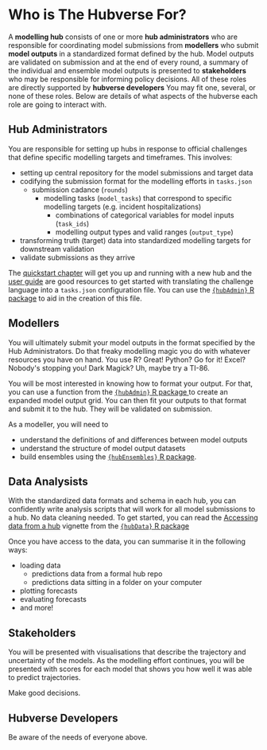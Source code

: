 # Who is The Hubverse For?

A **modelling hub** consists of one or more **hub administrators** who are responsible for coordinating model submissions from **modellers** who submit **model outputs** in a standardized format defined by the hub.
Model outputs are validated on submission and at the end of every round, a summary of the individual and ensemble model outputs is presented to **stakeholders** who may be responsible for informing policy decisions.
All of these roles are directly supported by **hubverse developers** 
You may fit one, several, or none of these roles.
Below are details of what aspects of the hubverse each role are going to interact with.

## Hub Administrators

You are responsible for setting up hubs in response to official challenges that define specific modelling targets and timeframes.
This involves:

 - setting up central repository for the model submissions and target data
 - codifying the submission format for the modelling efforts in `tasks.json`
   - submission cadance (`rounds`)
      - modelling tasks (`model_tasks`) that correspond to specific modelling targets (e.g. incident hospitalizations)
        - combinations of categorical variables for model inputs (`task_ids`)
        - modelling output types and valid ranges (`output_type`)
 - transforming truth (target) data into standardized modelling targets for downstream validation
 - validate submissions as they arrive

The [quickstart chapter](quickstart-hub-admin/intro.md) will get you up and running with a new hub and the [user guide](user-guide/intro-data-formats.md) are good resources to get started with translating the challenge language into a `tasks.json` configuration file.
You can use the [`{hubAdmin}` R package](https://hubverse-org.github.io/hubAdmin) to aid in the creation of this file.

## Modellers

You will ultimately submit your model outputs in the format specified by the Hub Administrators.
Do that freaky modelling magic you do with whatever resources you have on hand.
You use R? Great! Python? Go for it! Excel? Nobody's stopping you! Dark Magick? Uh, maybe try a TI-86.

You will be most interested in knowing how to format your output.
For that, you can use a function from the [`{hubAdmin}` R package ](https://hubverse-org.github.io/hubAdmin) to create an expanded model output grid.
You can then fit your outputs to that format and submit it to the hub.
They will be validated on submission.

As a modeller, you will need to

 - understand the definitions of and differences between model outputs
 - understand the structure of model output datasets
 - build ensembles using the [`{hubEnsembles}` R package](https://hubverse-org.github.io/hubEnsembles).


## Data Analysists

With the standardized data formats and schema in each hub, you can confidently write analysis scripts that will work for all model submissions to a hub.
No data cleaning needed.
To get started, you can read the [Accessing data from a hub](https://hubverse-org.github.io/hubData/articles/connect_hub.html) vignette from the [`{hubData}` R package](https://hubverse-org.github.io/hubData)

Once you have access to the data, you can summarise it in the following ways:

 - loading data
   - predictions data from a formal hub repo
   - predictions data sitting in a folder on your computer
 - plotting forecasts
 - evaluating forecasts
 - and more!

## Stakeholders 

You will be presented with visualisations that describe the trajectory and uncertainty of the models.
As the modelling effort continues, you will be presented with scores for each model that shows you how well it was able to predict trajectories.

Make good decisions.

## Hubverse Developers

Be aware of the needs of everyone above.
